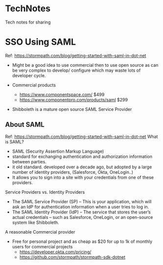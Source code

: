 # TechNotes
Tech notes for sharing


# SSO Using SAML
Ref: https://stormpath.com/blog/getting-started-with-saml-in-dot-net
* Might be a good idea to use commercial then to use open source as can be very complex to develop/ configure which may waste lots of developer cycle.
* Commercial products
  * https://www.componentspace.com/ $499
  * https://www.componentpro.com/products/saml $299
  
* Shibboleth is a mature open source SAML Service Provider  
  
 ## About SAML
Ref: https://stormpath.com/blog/getting-started-with-saml-in-dot-net
What is SAML?
* SAML (Security Assertion Markup Language) 
* standard for exchanging authentication and authorization information between parties. 
* it old standard. developed over a decade ago, but adopted by a large number of identity providers, (Salesforce, Okta, OneLogin..)
* It  allows you to sign into a site with your credentials from one of these providers. 

Service Providers vs. Identity Providers
* The SAML Service Provider (SP) – This is your application, which will ask an IdP for authentication information when a user tries to log in.
* The SAML Identity Provider (IdP) – The service that stores the user’s actual credentials – such as Salesforce, OneLogin, or an open-source system like Shibboleth.
  
A reasonable Commercial provider
* Free for personal project and as cheap as $20 for up to 1k of monthly users for commercial projects
  * https://developer.okta.com/pricing/
  * https://github.com/stormpath/stormpath-sdk-dotnet

